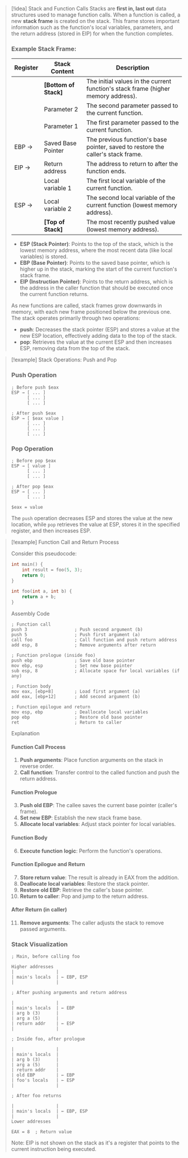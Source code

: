 
> [!idea] Stack and Function Calls
> Stacks are **first in, last out** data structures used to manage function calls. When a function is called, a new **stack frame** is created on the stack. This frame stores important information such as the function's local variables, parameters, and the return address (stored in EIP) for when the function completes.
>
> ### Example Stack Frame:
>
> | Register       | Stack Content                       | Description                                      |
> |----------------|-------------------------------------|--------------------------------------------------|
> |                | **[Bottom of Stack]**               | The initial values in the current function's stack frame (higher memory address). |
> |                | Parameter 2                         | The second parameter passed to the current function. |
> |                | Parameter 1                         | The first parameter passed to the current function. |
> | EBP →          | Saved Base Pointer                  | The previous function's base pointer, saved to restore the caller's stack frame. |
> | EIP →          | Return address                      | The address to return to after the function ends. |
> |                | Local variable 1                    | The first local variable of the current function.|
> | ESP →          | Local variable 2                    | The second local variable of the current function (lowest memory address). |
> |                | **[Top of Stack]**                  | The most recently pushed value (lowest memory address). |
>
> - **ESP (Stack Pointer)**: Points to the top of the stack, which is the lowest memory address, where the most recent data (like local variables) is stored.
> - **EBP (Base Pointer)**: Points to the saved base pointer, which is higher up in the stack, marking the start of the current function's stack frame.
> - **EIP (Instruction Pointer)**: Points to the return address, which is the address in the caller function that should be executed once the current function returns.
>
> As new functions are called, stack frames grow downwards in memory, with each new frame positioned below the previous one. The stack operates primarily through two operations:
> - **push**: Decreases the stack pointer (ESP) and stores a value at the new ESP location, effectively adding data to the top of the stack.
> - **pop**: Retrieves the value at the current ESP and then increases ESP, removing data from the top of the stack.

> [!example] Stack Operations: Push and Pop
> 
> ### Push Operation
> ```
> ; Before push $eax
> ESP → [ ... ]
>       [ ... ]
>       [ ... ]
> 
> ; After push $eax
> ESP → [ $eax value ]
>       [ ... ]
>       [ ... ]
>       [ ... ]
> ```
> 
> ### Pop Operation
> ```
> ; Before pop $eax
> ESP → [ value ]
>       [ ... ]
>       [ ... ]
> 
> ; After pop $eax
> ESP → [ ... ]
>       [ ... ]
> 
> $eax = value
> ```
> 
> The `push` operation decreases ESP and stores the value at the new location, while `pop` retrieves the value at ESP, stores it in the specified register, and then increases ESP.

> [!example] Function Call and Return Process
> 
> Consider this pseudocode:
> ```c
> int main() {
>     int result = foo(5, 3);
>     return 0;
> }
> 
> int foo(int a, int b) {
>     return a + b;
> }
> ```
> 
>  Assembly Code
> ```assembly
> ; Function call
> push 3                  ; Push second argument (b)
> push 5                  ; Push first argument (a)
> call foo                ; Call function and push return address
> add esp, 8              ; Remove arguments after return
> 
> ; Function prologue (inside foo)
> push ebp                ; Save old base pointer
> mov ebp, esp            ; Set new base pointer
> sub esp, 8              ; Allocate space for local variables (if any)
> 
> ; Function body
> mov eax, [ebp+8]        ; Load first argument (a)
> add eax, [ebp+12]       ; Add second argument (b)
> 
> ; Function epilogue and return
> mov esp, ebp            ; Deallocate local variables
> pop ebp                 ; Restore old base pointer
> ret                     ; Return to caller
> ```
> 
> Explanation
> 
> #### Function Call Process
> 1. **Push arguments**: Place function arguments on the stack in reverse order.
> 2. **Call function**: Transfer control to the called function and push the return address.
> 
> #### Function Prologue
> 3. **Push old EBP**: The callee saves the current base pointer (caller's frame).
> 4. **Set new EBP**: Establish the new stack frame base.
> 5. **Allocate local variables**: Adjust stack pointer for local variables.
> 
> #### Function Body
> 6. **Execute function logic**: Perform the function's operations.
> 
> #### Function Epilogue and Return
> 7. **Store return value**: The result is already in EAX from the addition.
> 8. **Deallocate local variables**: Restore the stack pointer.
> 9. **Restore old EBP**: Retrieve the caller's base pointer.
> 10. **Return to caller**: Pop and jump to the return address.
> 
> #### After Return (in caller)
> 11. **Remove arguments**: The caller adjusts the stack to remove passed arguments.
> 
> ### Stack Visualization
> ```
> ; Main, before calling foo
> 
> Higher addresses
> |                |
> | main's locals  | ← EBP, ESP
> |                |
> 
> ; After pushing arguments and return address
> 
> |                |
> | main's locals  | ← EBP
> | arg b (3)      |
> | arg a (5)      |
> | return addr    | ← ESP
> |                |
> 
> ; Inside foo, after prologue
> 
> |                |
> | main's locals  |
> | arg b (3)      |
> | arg a (5)      |
> | return addr    |
> | old EBP        | ← EBP
> | foo's locals   | ← ESP
> |                |
> 
> ; After foo returns
> 
> |                |
> | main's locals  | ← EBP, ESP
> |                |
> Lower addresses
> 
> EAX = 8  ; Return value
> ```
> 
> Note: EIP is not shown on the stack as it's a register that points to the current instruction being executed.

